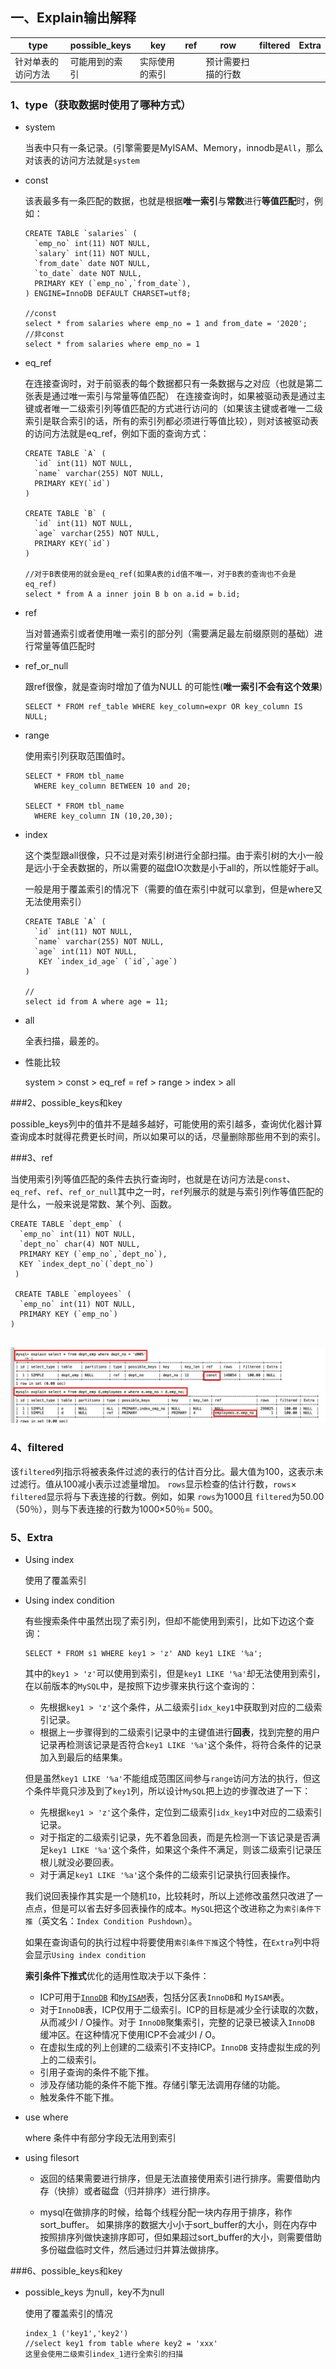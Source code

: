 ## 一、Explain输出解释

| type               |  possible_keys    |   key   | ref | row | filtered | Extra |
| ------------------ | ---- | ---- | ---- | ---- | ---- | ---- |
| 针对单表的访问方法 | 可能用到的索引 | 实际使用的索引 |      | 预计需要扫描的行数 |      |      |

### 1、type（获取数据时使用了哪种方式）

- system

  当表中只有一条记录。(引擎需要是MyISAM、Memory，innodb是`All`，那么对该表的访问方法就是`system`

- const

  该表最多有一条匹配的数据，也就是根据**唯一索引**与**常数**进行**等值匹配**时，例如：

  ```mysql
  CREATE TABLE `salaries` (
    `emp_no` int(11) NOT NULL,
    `salary` int(11) NOT NULL,
    `from_date` date NOT NULL,
    `to_date` date NOT NULL,
    PRIMARY KEY (`emp_no`,`from_date`),
  ) ENGINE=InnoDB DEFAULT CHARSET=utf8;
  
  //const
  select * from salaries where emp_no = 1 and from_date = '2020';
  //非const
  select * from salaries where emp_no = 1
  ```

- eq_ref

  在连接查询时，对于前驱表的每个数据都只有一条数据与之对应（也就是第二张表是通过唯一索引与常量等值匹配）
  在连接查询时，如果被驱动表是通过主键或者唯一二级索引列等值匹配的方式进行访问的（如果该主键或者唯一二级索引是联合索引的话，所有的索引列都必须进行等值比较），则对该被驱动表的访问方法就是eq_ref，例如下面的查询方式：

  ```MYSQL
  CREATE TABLE `A` (
    `id` int(11) NOT NULL,
    `name` varchar(255) NOT NULL,
    PRIMARY KEY(`id`)
  )
  
  CREATE TABLE `B` (
    `id` int(11) NOT NULL,
    `age` varchar(255) NOT NULL,
    PRIMARY KEY(`id`)
  )
  
  //对于B表使用的就会是eq_ref(如果A表的id值不唯一，对于B表的查询也不会是eq_ref)
  select * from A a inner join B b on a.id = b.id;
  ```

- ref

  当对普通索引或者使用唯一索引的部分列（需要满足最左前缀原则的基础）进行常量等值匹配时

- ref_or_null

  跟ref很像，就是查询时增加了值为NULL 的可能性(**唯一索引不会有这个效果**)

  ```mysql
  SELECT * FROM ref_table WHERE key_column=expr OR key_column IS NULL;
  ```

- range

  使用索引列获取范围值时。

  ```mysql
  SELECT * FROM tbl_name
    WHERE key_column BETWEEN 10 and 20;
  
  SELECT * FROM tbl_name
    WHERE key_column IN (10,20,30);
  ```

- index

  这个类型跟all很像，只不过是对索引树进行全部扫描。由于索引树的大小一般是远小于全表数据的，所以需要的磁盘IO次数是小于all的，所以性能好于all。

  一般是用于覆盖索引的情况下（需要的值在索引中就可以拿到，但是where又无法使用索引）

  ```mysql
  CREATE TABLE `A` (
    `id` int(11) NOT NULL,
    `name` varchar(255) NOT NULL,
    `age` int(11) NOT NULL,
     KEY `index_id_age` (`id`,`age`)
  )
  
  //
  select id from A where age = 11;
  ```

- all

  全表扫描，最差的。
  
- 性能比较

  system > const > eq_ref = ref > range > index > all

###2、possible_keys和key

​       possible_keys列中的值并不是越多越好，可能使用的索引越多，查询优化器计算查询成本时就得花费更长时间，所以如果可以的话，尽量删除那些用不到的索引。

###3、ref

当使用索引列等值匹配的条件去执行查询时，也就是在访问方法是`const`、`eq_ref`、`ref`、`ref_or_null`其中之一时，`ref`列展示的就是与索引列作等值匹配的是什么，一般来说是常数、某个列、函数。

```mysql
CREATE TABLE `dept_emp` (
  `emp_no` int(11) NOT NULL,
  `dept_no` char(4) NOT NULL,
  PRIMARY KEY (`emp_no`,`dept_no`),
  KEY `index_dept_no`(`dept_no`)
 )
 
 CREATE TABLE `employees` (
  `emp_no` int(11) NOT NULL,
  PRIMARY KEY (`emp_no`)
)
 
```

![image-20200209003850710](img/image-20200209003850710.png)

### 4、filtered

该`filtered`列指示将被表条件过滤的表行的估计百分比。最大值为100，这表示未过滤行。值从100减小表示过滤量增加。 `rows`显示检查的估计行数，`rows`× `filtered`显示将与下表连接的行数。例如，如果 `rows`为1000且 `filtered`为50.00（50％），则与下表连接的行数为1000×50％= 500。

### 5、Extra

- Using index

  使用了覆盖索引

- Using index condition

  有些搜索条件中虽然出现了索引列，但却不能使用到索引，比如下边这个查询：

  ```mysql
  SELECT * FROM s1 WHERE key1 > 'z' AND key1 LIKE '%a';
  ```

  其中的`key1 > 'z'`可以使用到索引，但是`key1 LIKE '%a'`却无法使用到索引，在以前版本的`MySQL`中，是按照下边步骤来执行这个查询的：

  - 先根据`key1 > 'z'`这个条件，从二级索引`idx_key1`中获取到对应的二级索引记录。
  - 根据上一步骤得到的二级索引记录中的主键值进行**回表**，找到完整的用户记录再检测该记录是否符合`key1 LIKE '%a'`这个条件，将符合条件的记录加入到最后的结果集。

  但是虽然`key1 LIKE '%a'`不能组成范围区间参与`range`访问方法的执行，但这个条件毕竟只涉及到了`key1`列，所以设计`MySQL`把上边的步骤改进了一下：

  - 先根据`key1 > 'z'`这个条件，定位到二级索引`idx_key1`中对应的二级索引记录。
  - 对于指定的二级索引记录，先不着急回表，而是先检测一下该记录是否满足`key1 LIKE '%a'`这个条件，如果这个条件不满足，则该二级索引记录压根儿就没必要回表。
  - 对于满足`key1 LIKE '%a'`这个条件的二级索引记录执行回表操作。

  我们说回表操作其实是一个随机`IO`，比较耗时，所以上述修改虽然只改进了一点点，但是可以省去好多回表操作的成本。`MySQL`把这个改进称之为`索引条件下推`（英文名：`Index Condition Pushdown`）。

  如果在查询语句的执行过程中将要使用`索引条件下推`这个特性，在`Extra`列中将会显示`Using index condition`

  **索引条件下推式**优化的适用性取决于以下条件：

  - ICP可用于[`InnoDB`](https://dev.mysql.com/doc/refman/8.0/en/innodb-storage-engine.html) 和[`MyISAM`](https://dev.mysql.com/doc/refman/8.0/en/myisam-storage-engine.html)表，包括分区表`InnoDB`和 `MyISAM`表。
  - 对于`InnoDB`表，ICP仅用于二级索引。ICP的目标是减少全行读取的次数，从而减少I / O操作。对于 `InnoDB`聚集索引，完整的记录已被读入`InnoDB` 缓冲区。在这种情况下使用ICP不会减少I / O。
  - 在虚拟生成的列上创建的二级索引不支持ICP。`InnoDB` 支持虚拟生成的列上的二级索引。
  - 引用子查询的条件不能下推。
  - 涉及存储功能的条件不能下推。存储引擎无法调用存储的功能。
  - 触发条件不能下推。

- use where

  where 条件中有部分字段无法用到索引

- using filesort

  - 返回的结果需要进行排序，但是无法直接使用索引进行排序。需要借助内存（快排）或者磁盘（归并排序）进行排序。

  - mysql在做排序的时候，给每个线程分配一块内存用于排序，称作sort_buffer。 如果排序的数据大小小于sort_buffer的大小，则在内存中按照排序列做快速排序即可，但如果超过sort_buffer的大小，则需要借助多份磁盘临时文件，然后通过归并算法做排序。

###6、possible_keys和key

- possible_keys 为null，key不为null

  使用了覆盖索引的情况

  ```mysql
  index_1 ('key1','key2')
  //select key1 from table where key2 = 'xxx'
  这里会使用二级索引index_1进行全索引的扫描
  ```






